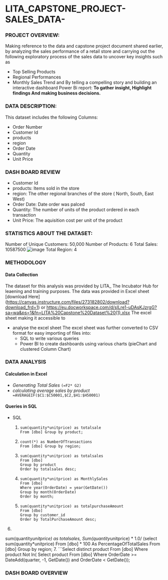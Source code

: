 # LITA_CAPSTONE_PROJECT-SALES_DATA-

### PROJECT OVERVIEW:
Making reference to the data and capstone project document shared earlier, by analyzing the sales performance of a retail store and carrying out the following exploratory process of the sales data to uncover key insights such as
- Top Selling Products
- Regional Performances
- Monthly Sales Trend and
By telling a compelling story and building an interactive dashboard Power Bi report: **To gather insight, Highlight findings And making business decisions.**

### DATA DESCRIPTION:
This dataset includes the following Columns:
- Order Number
- Customer Id
- products
- region
- Order Date
- Quantity
- Unit Price
  
### DASH BOARD REVIEW
- Customer Id
- products: Items sold in the store
- region: The other regional branches of the store ( North, South, East West) 
- Order Date: Date order was palced
- Quantity: The number of units of the product ordered in each transaction
- Unit Price: The aquisition cost per unit of the product

### STATISTICS ABOUT THE DATASET:
Number of Unique Customers: 50,000
Number of Products: 6
Total Sales: 10587500 ![image](https://github.com/user-attachments/assets/e260abe1-8773-4574-ac85-2f3f97b30e34)
Total Region: 4 

### METHODOLOGY

#### Data Collection
The dataset for this analysis was provided by LITA_ The Incubator Hub for leaening and training purposes. The data was provided in Excel sheet [download Here] (https://canvas.instructure.com/files/273182802/download?download_frd=1) or https://eu.docworkspace.com/d/sILre1-uDAsKJzrgG?sa=wa&ps=1&fn=LITA%20Capstone%20Dataset%20(1).xlsx
 The excel sheet making it accessible to 
- analyse the excel sheet
  The excel sheet was further converted to CSV format for easy importing of files into:
  - SQL to write various queries
  - Power BI to create dashboards using various charts (pieChart and clustered Column Chart)

### DATA ANALYSIS

#### Calculation in Excel
- *Generating Total Sales* ```(=F2* G2)```
- *calculating average sales by product* 
``` =AVERAGEIF($C1:$C50001,$C2,$H1:$H50001)```
#### Queries in SQL
- SQL
  1. ```Select product,
     sum(quantity*unitprice) as totalsale
     From [dbo] Group by product;
  2. ```Select region,
     count(*) as NumberOfTransactions
     From [dbo] Group by region;
  3. ```select top 1 product,
     sum(quantity*unitprice) as totalsales
     From [dbo]
     Group by product
     Order by totalsales desc;
  4. ```Select month(OrderDate) as month,
     sum(quantity*unitprice) as MonthlySales
     From [dbo]
     Where year(OrderDate) = year(GetDate())
     Group by month(OrderDate)
     Order by month;
  5. ```Select top 5 customer_id,
     sum(quantity*unitprice) as totalpurchaseAmount
     From [dbo]
     Group by customer_id
     Order by TotalPurchaseAmount desc;
 6. ```Select region,
  sum(quantity*unitprice) as totalsales,
  Sum(quantity*unitprice) * 1.0/ (select sum(quantity*unitprice)
  From [dbo] * 100
  As PercentageOfTotalSales
  From [dbo]
  Group by region;
 7. ```Select distinct product
  From [dbo]
  Where product Not In(
  Select product
  From [dbo]
  Where OrderDate >= DateAdd(quarter, -1, GetDate()) and OrderDate < GetDate());

 


### DASH BOARD OVERVIEW
